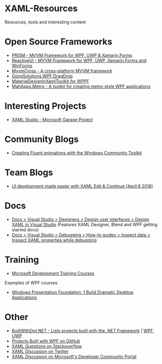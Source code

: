 # XAML-Resources
Resources, tools and interesting content

# Open Source Frameworks

* [PRISM - MVVM Framework for WPF, UWP & Xamarin.Forms](https://prismlibrary.github.io/index.html)
* [ReactiveUI - MVVM Framework for WPF, UWP, Xamarin.Forms and WinForms](https://reactiveui.net/)
* [MvvmCross - A cross-platform MVVM framework](https://github.com/MvvmCross/MvvmCross)
* [GongSolutions.WPF.DragDrop](https://github.com/punker76/gong-wpf-dragdrop)
* [MaterialDesignInXamlToolkit for WPPF](https://github.com/MaterialDesignInXAML/MaterialDesignInXamlToolkit)
* [MahApps.Metrp - A toolkit for creating metro-style WPF applications](https://github.com/MahApps/MahApps.Metro)

# Interesting Projects
* [XAML Studio - Microsoft Garage Project](https://www.microsoft.com/en-us/p/xaml-studio/9ntls214tkmq)

# Community Blogs
* [Creating Fluent animations with the Windows Community Toolkit](https://blog.prototypr.io/creating-fluent-animations-with-the-windows-community-toolkit-4a7430d7d937)

# Team Blogs
* [UI development made easier with XAML Edit & Continue (April 6 2016)](https://blogs.msdn.microsoft.com/visualstudio/2016/04/06/ui-development-made-easier-with-xaml-edit-continue/)

# Docs

* [Docs > Visual Studio > Designers > Design user interfaces > Design XAML in Visual Studio](https://docs.microsoft.com/en-us/visualstudio/designers/designing-xaml-in-visual-studio?view=vs-2017) (Features XAML Designer, Blend and WPF getting started docs)
* [Docs > Visual Studio > Debugging > How-to guides > Inspect data > Inspect XAML properties while debugging](https://docs.microsoft.com/en-us/visualstudio/debugger/inspect-xaml-properties-while-debugging?view=vs-2017)

# Training

* [Microsoft Development Training Courses](https://developer.microsoft.com/en-us/collective/learning/courses)

Examples of WPF courses

* [Windows Presentation Foundation: 1 Build Dramatic Desktop Applications](https://developer.microsoft.com/en-us/collective/learning/courses/windows-presentation-foundation-1-build-dramatic-desktop-applications)

# Other

* [BuiltWithDot.NET - Lists projects built with the .NET Framework](https://builtwithdot.net/) | [WPF](https://builtwithdot.net/0/Desktop_app/all/all/all/all/none/true/WPF), [UWP](https://builtwithdot.net/0/Desktop_app/all/all/all/all/none/true/UWP)
* [Projects Built with WPF on GitHub](https://github.com/topics/wpf)
* [XAML Questions on Stackoverflow](https://stackoverflow.com/questions/tagged/xaml)
* [XAML Discussion on Twitter](https://twitter.com/search?q=XAML&src=typd)
* [XAML Discussion on Microsoft's Developer Community Portal](https://developercommunity.visualstudio.com/search.html?f=&type=question+OR+problem+OR+idea&type=question+OR+problem+OR+idea&c=&redirect=search%2Fsearch&sort=newest&q=XAML)
